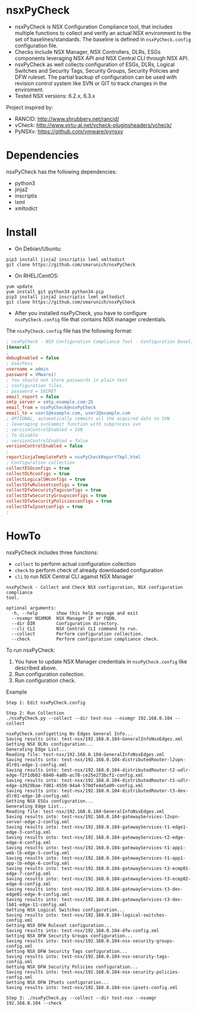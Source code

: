 # nsxPyCheck

- nsxPyCheck is NSX Configuration Compliance tool, that includes multiple functions to collect and verify an actual NSX environment to the set of baselines/standards.
The baseline is defined in `nsxPyCheck.config` configuration file.
- Checks include NSX Manager, NSX Controllers, DLRs, ESGs components leveraging NSX API and NSX Central CLI through NSX API.
- nsxPyCheck as well collects configuration of ESGs, DLRs, Logical Switches and Security Tags, Security Groups, Security Policies and DFW ruleset.
The partial backup of configuration can be used with revision control system like SVN or GIT to track changes in the enviroment.
- Tested NSX versions: 6.2.x, 6.3.x

Project inspired by: 

- RANCID: http://www.shrubbery.net/rancid/
- vCheck: http://www.virtu-al.net/vcheck-pluginsheaders/vcheck/
- PyNSXv: https://github.com/vmware/pynsxv

# Dependencies
nsxPyCheck has the following dependencies:
- python3
- jinja2 
- inscriptis
- lxml 
- xmltodict
# Install
- On Debian/Ubuntu:
```apt install git python3 python3-pip
pip3 install jinja2 inscriptis lxml xmltodict
git clone https://github.com/smarunich/nsxPyCheck
```
- On RHEL/CentOS:
```yum install epel-release
yum update
yum install git python34 python34-pip
pip3 install jinja2 inscriptis lxml xmltodict
git clone https://github.com/smarunich/nsxPyCheck
```

- After you installed nsxPyCheck, you have to configure `nsxPyCheck.config` file that contains NSX manager credentials. 

The `nsxPyCheck.config` file has the following format:

```ini
; nsxPyCheck - NSX Configuration Compliance Tool - Configuration Baseline
[General]
;
debugEnabled = false
; UserPass
username = admin
password = VMware1!
; You should not store passwords in plain text
; configuration files.
; password = SECRET
email_report = false
smtp_server = smtp.example.com:25
email_from = nsxPyCheck@nsxPyCheck
email_to = user1@example.com, user2@example.com
; OPTIONAL, automatically commits all the acquired data to SVN
; leveraging svnCommit function with subprocess svn
; versionControlEnabled = SVN
; To disable
; versionControlEnabled = false
versionControlEnabled = false
;
reportJinjaTemplatePath = nsxPyCheckReportTmpl.html
; Configuration collection
collectESGconfigs = true
collectDLRconfigs = true
collectLogicalSWconfigs = true
collectDfwRulesetconfigs = true
collectDfwSecurityTagsconfigs = true
collectDfwSecurityGroupsconfigs = true
collectDfwSecurityPoliciesconfigs = true
collectDfwIpsetconfigs = true
;
```
# HowTo
nsxPyCheck includes three functions:
- `collect` to perform actual configuration collection
- `check` to perform check of already downloaded configuration
- `cli` to run NSX Central CLI against NSX Manager

```
nsxPyCheck - Collect and Check NSX configuration, NSX configuration compliance
tool.

optional arguments:
  -h, --help       show this help message and exit
  --nsxmgr NSXMGR  NSX Manager IP or FQDN.
  --dir DIR        Configuration directory.
  --cli CLI        NSX Central CLI command to run.
  --collect        Perform configuration collection.
  --check          Perform configuration compliance check.
```
To run nsxPyCheck:
1. You have to update NSX Manager credentials in `nsxPyCheck.config` like described above.
2. Run configuration collection.
3. Run configuration check.

Example
```
Step 1: Edit nsxPyCheck.config

Step 2: Run Collection
./nsxPyCheck.py --collect --dir test-nsx --nsxmgr 192.168.0.104 --collect

nsxPyCheck.configetting Nv Edges General Info...
Saving results into: test-nsx/192.168.0.104-GeneralInfoNsxEdges.xml
Getting NSX DLRs configuration...
Generating Edge List...
Reading file: test-nsx/192.168.0.104-GeneralInfoNsxEdges.xml
Saving results into: test-nsx/192.168.0.104-distributedRouter-l2vpn-dlr01-edge-1-config.xml
Saving results into: test-nsx/192.168.0.104-distributedRouter-t2-udlr-edge-f2f1db02-6840-4a0b-ac78-ce25e273bcf1-config.xml
Saving results into: test-nsx/192.168.0.104-distributedRouter-t1-udlr-edge-a3929bae-7d01-4550-94a4-570dfe4e5a09-config.xml
Saving results into: test-nsx/192.168.0.104-distributedRouter-t3-dev-dlr01-edge-10-config.xml
Getting NSX ESGs configuration...
Generating Edge List...
Reading file: test-nsx/192.168.0.104-GeneralInfoNsxEdges.xml
Saving results into: test-nsx/192.168.0.104-gatewayServices-l2vpn-server-edge-2-config.xml
Saving results into: test-nsx/192.168.0.104-gatewayServices-t1-edge1-edge-3-config.xml
Saving results into: test-nsx/192.168.0.104-gatewayServices-t2-edge-edge-4-config.xml
Saving results into: test-nsx/192.168.0.104-gatewayServices-t1-app1-web-lb-edge-5-config.xml
Saving results into: test-nsx/192.168.0.104-gatewayServices-t1-app1-app-lb-edge-6-config.xml
Saving results into: test-nsx/192.168.0.104-gatewayServices-t3-ecmp01-edge-7-config.xml
Saving results into: test-nsx/192.168.0.104-gatewayServices-t3-ecmp02-edge-8-config.xml
Saving results into: test-nsx/192.168.0.104-gatewayServices-t3-dev-edge01-edge-9-config.xml
Saving results into: test-nsx/192.168.0.104-gatewayServices-t3-dev-lb01-edge-11-config.xml
Getting NSX Logical Switches configuration...
Saving results into: test-nsx/192.168.0.104-logical-switches-config.xml
Getting NSX DFW Ruleset configuration...
Saving results into: test-nsx/192.168.0.104-dfw-config.xml
Getting NSX DFW Security Groups configuration...
Saving results into: test-nsx/192.168.0.104-nsx-security-groups-config.xml
Getting NSX DFW Security Tags configuration...
Saving results into: test-nsx/192.168.0.104-nsx-security-tags-config.xml
Getting NSX DFW Security Policies configuration...
Saving results into: test-nsx/192.168.0.104-nsx-security-policies-config.xml
Getting NSX DFW IPsets configuration...
Saving results into: test-nsx/192.168.0.104-nsx-ipsets-config.xml

Step 3: ./nsxPyCheck.py --collect --dir test-nsx --nsxmgr 192.168.0.104 --check

```










